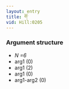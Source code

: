```yaml
---
layout: entry
title: གོ་
vid: Hill:0205
---
```

### Argument structure
* _N =6_
* arg1 (0)
* arg1 (2)
* arg1 (0)
* arg1-arg2 (0)
